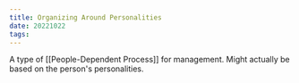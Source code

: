 ```yaml
---
title: Organizing Around Personalities
date: 20221022
tags:
---
```


A type of [[People-Dependent Process]] for management. Might actually be based on the person's personalities. 